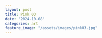 ```yaml
---
layout: post
title: Pink 03
date: '2024-10-08'
categories: art
feature_image: "/assets/images/pink03.jpg"
---
```

